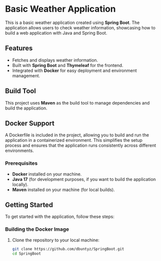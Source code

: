# Basic Weather Application

This is a basic weather application created using **Spring Boot**. The application allows users to check weather information, showcasing how to build a web application with Java and Spring Boot.

## Features

- Fetches and displays weather information.
- Built with **Spring Boot** and **Thymeleaf** for the frontend.
- Integrated with **Docker** for easy deployment and environment management.

## Build Tool

This project uses **Maven** as the build tool to manage dependencies and build the application.

## Docker Support

A Dockerfile is included in the project, allowing you to build and run the application in a containerized environment. This simplifies the setup process and ensures that the application runs consistently across different environments.

### Prerequisites

- **Docker** installed on your machine.
- **Java 17** (for development purposes, if you want to build the application locally).
- **Maven** installed on your machine (for local builds).

## Getting Started

To get started with the application, follow these steps:

### Building the Docker Image

1. Clone the repository to your local machine:

   ```bash
   git clone https://github.com/dbuntyz/SpringBoot.git
   cd SpringBoot
